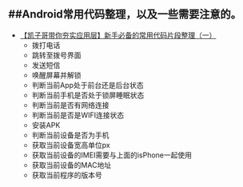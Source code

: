 ##Android常用代码整理，以及一些需要注意的。
-

* [【凯子哥带你夯实应用层】新手必备的常用代码片段整理（一）](http://blog.csdn.net/zhaokaiqiang1992/article/details/44724057)
  - 拨打电话
  - 跳转至拨号界面
  - 发送短信
  - 唤醒屏幕并解锁
  - 判断当前App处于前台还是后台状态
  - 判断当前手机是否处于锁屏睡眠状态
  - 判断当前是否有网络连接
  - 判断当前是否是WIFI连接状态
  - 安装APK
  - 判断当前设备是否为手机
  - 获取当前设备宽高单位px
  - 获取当前设备的IMEI需要与上面的isPhone一起使用
  - 获取当前设备的MAC地址
  - 获取当前程序的版本号

